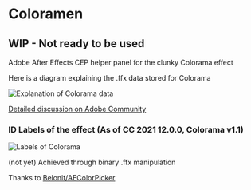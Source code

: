 # Coloramen

## WIP - Not ready to be used

Adobe After Effects CEP helper panel for the clunky Colorama effect

Here is a diagram explaining the .ffx data stored for Colorama

![Explanation of Colorama data](https://i.imgur.com/U0D5Q5h.png)

[Detailed discussion on Adobe Community](https://community.adobe.com/t5/after-effects/change-colorama-colors-via-scripting/m-p/10392133)

### ID Labels of the effect (As of CC 2021 12.0.0, Colorama v1.1)

![Labels of Colorama](https://i.imgur.com/TLkFsAq.png)

(not yet) Achieved through binary .ffx manipulation

Thanks to [Belonit/AEColorPicker](https://github.com/Belonit/AEColorPicker) 
